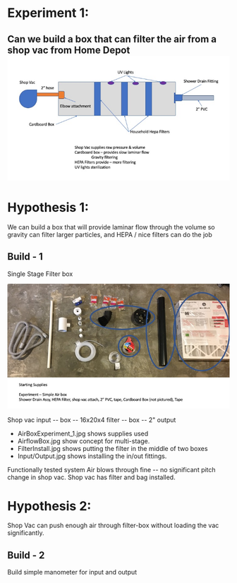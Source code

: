 # Experiment 1:
Can we build a box that can filter the air from a shop vac from Home Depot
![Airflow Box](AirflowBox.jpg)
---------
# Hypothesis 1:
We can build a box that will provide laminar flow through the volume so gravity can filter larger particles, and HEPA / nice filters can do the job

## Build - 1
Single Stage Filter box

![Parts used](AirBoxExperiment_1.jpg)

Shop vac input -- box -- 16x20x4 filter -- box -- 2" output
* AirBoxExperiment_1.jpg shows supplies used
* AirflowBox.jpg show concept for multi-stage.
* FilterInstall.jpg shows putting the filter in the middle of two boxes
* Input/Output.jpg shows installing the in/out fittings.

Functionally tested system Air blows through fine -- no significant pitch change in shop vac. Shop vac has filter and bag installed.

# Hypothesis 2:
Shop Vac can push enough air through filter-box without loading the vac significantly.

## Build - 2
Build simple manometer for input and output
